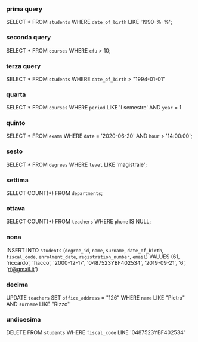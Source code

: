 ### prima query

SELECT *
FROM `students`
WHERE `date_of_birth` LIKE '1990-%-%';

### seconda query

SELECT *
FROM `courses`
WHERE `cfu` > 10;

### terza query


SELECT *
FROM `students`
WHERE `date_of_birth` > "1994-01-01"

### quarta 
SELECT *
FROM `courses`
WHERE `period` LIKE 'I semestre' 
AND `year` = 1 

### quinto

SELECT *
FROM `exams`
WHERE `date` = '2020-06-20'
AND `hour` > '14:00:00';

### sesto

SELECT *
FROM `degrees`
WHERE `level` LIKE 'magistrale';

### settima

SELECT COUNT(*)
FROM `departments`;

###  ottava
SELECT COUNT(*)
FROM `teachers`
WHERE `phone` IS NULL;

### nona
INSERT INTO `students` (`degree_id`, `name`, `surname`, `date_of_birth`, `fiscal_code`, `enrolment_date`, `registration_number`, `email`)
VALUES (61, 'riccardo', 'fiacco', '2000-12-17', '0487523YBF402534', '2019-09-21', '6', 'rf@gmail.it')

### decima
UPDATE `teachers`
SET `office_address` = "126"
WHERE `name` LIKE "Pietro" AND `surname` LIKE "Rizzo"

### undicesima
DELETE
FROM `students`
WHERE `fiscal_code` LIKE '0487523YBF402534'
